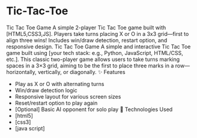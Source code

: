 # Tic-Tac-Toe
Tic Tac Toe Game A simple 2-player Tic Tac Toe game built with [HTML5,CSS3,JS]. Players take turns placing X or O in a 3x3 grid—first to align three wins! Includes win/draw detection, restart option, and responsive design.
Tic Tac Toe Game
A simple and interactive Tic Tac Toe game built using [your tech stack: e.g., Python, JavaScript, HTML/CSS, etc.]. This classic two-player game allows users to take turns marking spaces in a 3×3 grid, aiming to be the first to place three marks in a row—horizontally, vertically, or diagonally.
✨ Features
- Play as X or O with alternating turns
- Win/draw detection logic
- Responsive layout for various screen sizes
- Reset/restart option to play again
- [Optional] Basic AI opponent for solo play
🔧 Technologies Used
- [html5]
- [css3]
- [java script]
